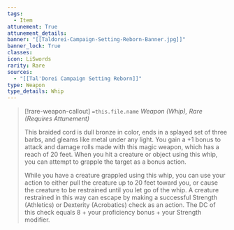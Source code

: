 ```yaml
---
tags:
  - Item
attunement: True
attunement_details: 
banner: "[[Taldorei-Campaign-Setting-Reborn-Banner.jpg]]"
banner_lock: True
classes:
icon: LiSwords
rarity: Rare
sources:
  - "[[Tal'Dorei Campaign Setting Reborn]]"
type: Weapon
type_details: Whip
---
```

>[!rare-weapon-callout] `=this.file.name`
>*Weapon (Whip), Rare (Requires Attunement)*
>
>This braided cord is dull bronze in color, ends in a splayed set of three barbs, and gleams like metal under any light. You gain a +1 bonus to attack and damage rolls made with this magic weapon, which has a reach of 20 feet. When you hit a creature or object using this whip, you can attempt to grapple the target as a bonus action.
>
>While you have a creature grappled using this whip, you can use your action to either pull the creature up to 20 feet toward you, or cause the creature to be restrained until you let go of the whip. A creature restrained in this way can escape by making a successful Strength (Athletics) or Dexterity (Acrobatics) check as an action. The DC of this check equals 8 + your proficiency bonus + your Strength modifier.
>
>
